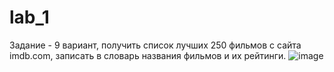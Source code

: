 # lab_1
Задание - 9 вариант, получить список лучших 250 фильмов с сайта imdb.com, записать в словарь названия фильмов и их рейтинги.
![image](https://user-images.githubusercontent.com/124796317/230373054-e9282133-99ad-4301-8422-87b36bc2fabe.png)
